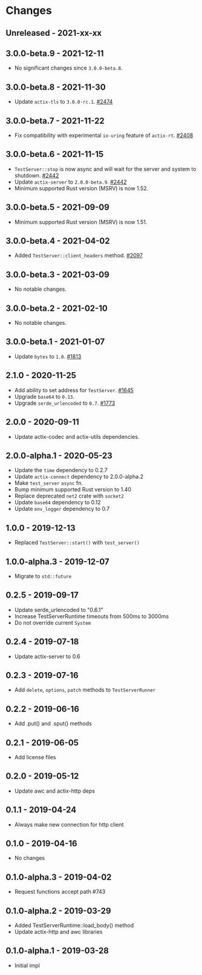 # Changes

## Unreleased - 2021-xx-xx


## 3.0.0-beta.9 - 2021-12-11
- No significant changes since `3.0.0-beta.8`.


## 3.0.0-beta.8 - 2021-11-30
- Update `actix-tls` to `3.0.0-rc.1`. [#2474]

[#2474]: https://github.com/actix/actix-web/pull/2474


## 3.0.0-beta.7 - 2021-11-22
- Fix compatibility with experimental `io-uring` feature of `actix-rt`. [#2408]

[#2408]: https://github.com/actix/actix-web/pull/2408


## 3.0.0-beta.6 - 2021-11-15
- `TestServer::stop` is now async and will wait for the server and system to shutdown. [#2442]
- Update `actix-server` to `2.0.0-beta.9`. [#2442]
- Minimum supported Rust version (MSRV) is now 1.52.

[#2442]: https://github.com/actix/actix-web/pull/2442


## 3.0.0-beta.5 - 2021-09-09
- Minimum supported Rust version (MSRV) is now 1.51.


## 3.0.0-beta.4 - 2021-04-02
- Added `TestServer::client_headers` method. [#2097]

[#2097]: https://github.com/actix/actix-web/pull/2097


## 3.0.0-beta.3 - 2021-03-09
- No notable changes.


## 3.0.0-beta.2 - 2021-02-10
- No notable changes.


## 3.0.0-beta.1 - 2021-01-07
- Update `bytes` to `1.0`. [#1813]

[#1813]: https://github.com/actix/actix-web/pull/1813


## 2.1.0 - 2020-11-25
- Add ability to set address for `TestServer`. [#1645]
- Upgrade `base64` to `0.13`.
- Upgrade `serde_urlencoded` to `0.7`. [#1773]

[#1773]: https://github.com/actix/actix-web/pull/1773
[#1645]: https://github.com/actix/actix-web/pull/1645


## 2.0.0 - 2020-09-11
- Update actix-codec and actix-utils dependencies.


## 2.0.0-alpha.1 - 2020-05-23
- Update the `time` dependency to 0.2.7
- Update `actix-connect` dependency to 2.0.0-alpha.2
- Make `test_server` `async` fn.
- Bump minimum supported Rust version to 1.40
- Replace deprecated `net2` crate with `socket2`
- Update `base64` dependency to 0.12
- Update `env_logger` dependency to 0.7

## 1.0.0 - 2019-12-13
- Replaced `TestServer::start()` with `test_server()`


## 1.0.0-alpha.3 - 2019-12-07
- Migrate to `std::future`


## 0.2.5 - 2019-09-17
- Update serde_urlencoded to "0.6.1"
- Increase TestServerRuntime timeouts from 500ms to 3000ms
- Do not override current `System`


## 0.2.4 - 2019-07-18
- Update actix-server to 0.6


## 0.2.3 - 2019-07-16
- Add `delete`, `options`, `patch` methods to `TestServerRunner`


## 0.2.2 - 2019-06-16
- Add .put() and .sput() methods


## 0.2.1 - 2019-06-05
- Add license files


## 0.2.0 - 2019-05-12
- Update awc and actix-http deps


## 0.1.1 - 2019-04-24
- Always make new connection for http client


## 0.1.0 - 2019-04-16
- No changes


## 0.1.0-alpha.3 - 2019-04-02
- Request functions accept path #743


## 0.1.0-alpha.2 - 2019-03-29
- Added TestServerRuntime::load_body() method
- Update actix-http and awc libraries


## 0.1.0-alpha.1 - 2019-03-28
- Initial impl
